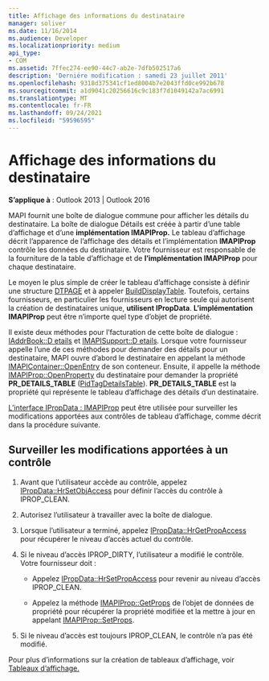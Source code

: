 ```yaml
---
title: Affichage des informations du destinataire
manager: soliver
ms.date: 11/16/2014
ms.audience: Developer
ms.localizationpriority: medium
api_type:
- COM
ms.assetid: 7ffec274-ee90-44c7-ab2e-7dfb502517a6
description: 'Derniére modification : samedi 23 juillet 2011'
ms.openlocfilehash: 9318d375341cf1ed8004b7e2043ffd0ce992b678
ms.sourcegitcommit: a1d9041c20256616c9c183f7d1049142a7ac6991
ms.translationtype: MT
ms.contentlocale: fr-FR
ms.lasthandoff: 09/24/2021
ms.locfileid: "59596595"
---
```

# <a name="displaying-recipient-information"></a>Affichage des informations du destinataire

**S’applique à** : Outlook 2013 | Outlook 2016 
  
MAPI fournit une boîte de dialogue commune pour afficher les détails du destinataire. La boîte de dialogue Détails est créée à partir d’une table d’affichage et d’une **implémentation IMAPIProp.** Le tableau d’affichage décrit l’apparence de l’affichage des détails et l’implémentation **IMAPIProp** contrôle les données du destinataire. Votre fournisseur est responsable de la fourniture de la table d’affichage et de **l’implémentation IMAPIProp** pour chaque destinataire. 
  
Le moyen le plus simple de créer le tableau d’affichage consiste à définir une structure [DTPAGE](dtpage.md) et à appeler [BuildDisplayTable](builddisplaytable.md). Toutefois, certains fournisseurs, en particulier les fournisseurs en lecture seule qui autorisent la création de destinataires unique, **utilisent IPropData**. **L’implémentation IMAPIProp** peut être n’importe quel type d’objet de propriété. 
  
Il existe deux méthodes pour l’facturation de cette boîte de dialogue : [IAddrBook::D etails](iaddrbook-details.md) et [IMAPISupport::D etails](imapisupport-details.md). Lorsque votre fournisseur appelle l’une de ces méthodes pour demander des détails pour un destinataire, MAPI ouvre d’abord le destinataire en appelant la méthode [IMAPIContainer::OpenEntry](imapicontainer-openentry.md) de son conteneur. Ensuite, il appelle la méthode [IMAPIProp::OpenProperty](imapiprop-openproperty.md) du destinataire pour demander la propriété **PR_DETAILS_TABLE** ([PidTagDetailsTable](pidtagdetailstable-canonical-property.md)). **PR_DETAILS_TABLE** est la propriété qui représente le tableau d’affichage des détails d’un destinataire. 
  
[L’interface IPropData : IMAPIProp](ipropdataimapiprop.md) peut être utilisée pour surveiller les modifications apportées aux contrôles de tableau d’affichage, comme décrit dans la procédure suivante. 
  
## <a name="monitor-changes-to-a-control"></a>Surveiller les modifications apportées à un contrôle
  
1. Avant que l’utilisateur accède au contrôle, appelez [IPropData::HrSetObjAccess](ipropdata-hrsetobjaccess.md) pour définir l’accès du contrôle à IPROP_CLEAN. 
    
2. Autorisez l’utilisateur à travailler avec la boîte de dialogue. 
    
3. Lorsque l’utilisateur a terminé, appelez [IPropData::HrGetPropAccess](ipropdata-hrgetpropaccess.md) pour récupérer le niveau d’accès actuel du contrôle. 
    
4. Si le niveau d’accès IPROP_DIRTY, l’utilisateur a modifié le contrôle. Votre fournisseur doit :
    
   - Appelez [IPropData::HrSetPropAccess](ipropdata-hrsetpropaccess.md) pour revenir au niveau d’accès IPROP_CLEAN. 
    
   - Appelez la méthode [IMAPIProp::GetProps](imapiprop-getprops.md) de l’objet de données de propriété pour récupérer la propriété modifiée et la mettre à jour en appelant [IMAPIProp::SetProps](imapiprop-setprops.md).
    
5. Si le niveau d’accès est toujours IPROP_CLEAN, le contrôle n’a pas été modifié. 
    
Pour plus d’informations sur la création de tableaux d’affichage, voir [Tableaux d’affichage.](display-tables.md)
  

